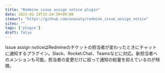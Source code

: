 ```yaml
---
title: "Redmine issue assign notice plugin"
date: 2021-01-19T15:24:39+09:00
itemurl: "https://github.com/onozaty/redmine_issue_assign_notice"
sites: ""
tags: ['plugin']
draft: false
---
```


 Issue assign noticeはRedmineのチケットの担当者が変わったときにチャットに通知するプラグイン。Slack、Rocket.Chat、Teamsなどに対応。新担当者へのメンションも可能。担当者の変更だけに絞って通知の総量を抑えているのが特徴。
 
